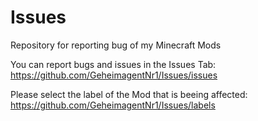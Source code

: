 # Issues
Repository for reporting bug of my Minecraft Mods

You can report bugs and issues in the Issues Tab: https://github.com/GeheimagentNr1/Issues/issues

Please select the label of the Mod that is beeing affected: https://github.com/GeheimagentNr1/Issues/labels
